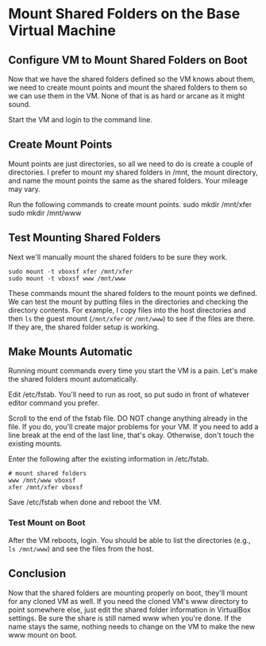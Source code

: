 Mount Shared Folders on the Base Virtual Machine
================================================

## Configure VM to Mount Shared Folders on Boot
Now that we have the shared folders defined so the VM knows about them, we need to create mount points and mount the shared folders to them so we can use them in the VM. None of that is as hard or arcane as it might sound.

Start the VM and login to the command line.

## Create Mount Points
Mount points are just directories, so all we need to do is create a couple of directories. I prefer to mount my shared folders in /mnt, the mount directory, and name the mount points the same as the shared folders. Your mileage may vary.

Run the following commands to create mount points.
    sudo mkdir /mnt/xfer
    sudo mkdir /mnt/www

## Test Mounting Shared Folders
Next we'll manually mount the shared folders to be sure they work.

    sudo mount -t vboxsf xfer /mnt/xfer
    sudo mount -t vboxsf www /mnt/www

These commands mount the shared folders to the mount points we defined. We can test the mount by putting files in the directories and checking the directory contents. For example, I copy files into the host directories and then `ls` the guest mount (`/mnt/xfer` or `/mnt/www`) to see if the files are there. If they are, the shared folder setup is working.

## Make Mounts Automatic
Running mount commands every time you start the VM is a pain. Let's make the shared folders mount automatically.

Edit /etc/fstab. You'll need to run as root, so put sudo in front of whatever editor command you prefer.

Scroll to the end of the fstab file. DO NOT change anything already in the file. If you do, you'll create major problems for your VM. If you need to add a line break at the end of the last line, that's okay. Otherwise, don't touch the existing mounts.

Enter the following after the existing information in /etc/fstab.

    # mount shared folders
    www /mnt/www vboxsf
    xfer /mnt/xfer vboxsf

Save /etc/fstab when done and reboot the VM.

### Test Mount on Boot
After the VM reboots, login. You should be able to list the directories (e.g., `ls /mnt/www`) and see the files from the host.

## Conclusion
Now that the shared folders are mounting properly on boot, they'll mount for any cloned VM as well. If you need the cloned VM's www directory to point somewhere else, just edit the shared folder information in VirtualBox settings. Be sure the share is still named www when you're done. If the name stays the same, nothing needs to change on the VM to make the new www mount on boot.